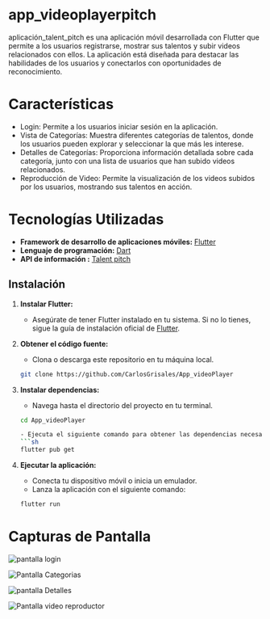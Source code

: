# app_videoplayerpitch

aplicación_talent_pitch es una aplicación móvil desarrollada con Flutter que permite a los usuarios registrarse, mostrar sus talentos y subir videos relacionados con ellos. La aplicación está diseñada para destacar las habilidades de los usuarios y conectarlos con oportunidades de reconocimiento.

# Características
- Login: Permite a los usuarios iniciar sesión en la aplicación.
- Vista de Categorías: Muestra diferentes categorías de talentos, donde los usuarios pueden explorar y seleccionar la que más les    interese.
- Detalles de Categorías: Proporciona información detallada sobre cada categoría, junto con una lista de usuarios que han subido videos relacionados.
- Reproducción de Video: Permite la visualización de los videos subidos por los usuarios, mostrando sus talentos en acción.

# Tecnologías Utilizadas
- **Framework de desarrollo de aplicaciones móviles:** [Flutter](https://flutter.dev)
- **Lenguaje de programación:** [Dart](https://dart.dev)
- **API de información :** [Talent pitch](https://data2.talentpitch.co/api/homeservice/categories/all/12)

## Instalación

1. **Instalar Flutter:**
   - Asegúrate de tener Flutter instalado en tu sistema. Si no lo tienes, sigue la guía de instalación oficial de [Flutter](https://flutter.dev/docs/get-started/install).


2. **Obtener el código fuente:**
   - Clona o descarga este repositorio en tu máquina local.
   ```sh
   git clone https://github.com/CarlosGrisales/App_videoPlayer


 3. **Instalar dependencias:**

    - Navega hasta el directorio del proyecto en tu terminal.
    ```sh
    cd App_videoPlayer

    - Ejecuta el siguiente comando para obtener las dependencias necesarias:
    ```sh
    flutter pub get

4. **Ejecutar la aplicación:**

    - Conecta tu dispositivo móvil o inicia un emulador.
    - Lanza la aplicación con el siguiente comando:
    ```sh
    flutter run

# Capturas de Pantalla

![pantalla login](login.png)

![Pantalla Categorias](categories.png)

![pantalla Detalles](detalles.png)

![Pantalla video reproductor](reproductor.png)